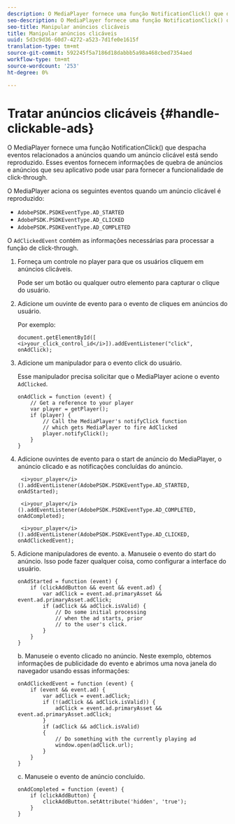 ```yaml
---
description: O MediaPlayer fornece uma função NotificationClick() que despacha eventos relacionados a anúncios quando um anúncio clicável está sendo reproduzido. Esses eventos fornecem informações de quebra de anúncios e anúncios que seu aplicativo pode usar para fornecer a funcionalidade de click-through.
seo-description: O MediaPlayer fornece uma função NotificationClick() que despacha eventos relacionados a anúncios quando um anúncio clicável está sendo reproduzido. Esses eventos fornecem informações de quebra de anúncios e anúncios que seu aplicativo pode usar para fornecer a funcionalidade de click-through.
seo-title: Manipular anúncios clicáveis
title: Manipular anúncios clicáveis
uuid: 5d3c9d36-60d7-4272-a523-7d1fe0e1615f
translation-type: tm+mt
source-git-commit: 592245f5a7186d18dabbb5a98a468cbed7354aed
workflow-type: tm+mt
source-wordcount: '253'
ht-degree: 0%

---
```



# Tratar anúncios clicáveis {#handle-clickable-ads}

O MediaPlayer fornece uma função NotificationClick() que despacha eventos relacionados a anúncios quando um anúncio clicável está sendo reproduzido. Esses eventos fornecem informações de quebra de anúncios e anúncios que seu aplicativo pode usar para fornecer a funcionalidade de click-through.

O MediaPlayer aciona os seguintes eventos quando um anúncio clicável é reproduzido:

* `AdobePSDK.PSDKEventType.AD_STARTED`
* `AdobePSDK.PSDKEventType.AD_CLICKED`
* `AdobePSDK.PSDKEventType.AD_COMPLETED`

O `AdClickedEvent` contém as informações necessárias para processar a função de click-through.

1. Forneça um controle no player para que os usuários cliquem em anúncios clicáveis.

   Pode ser um botão ou qualquer outro elemento para capturar o clique do usuário.
1. Adicione um ouvinte de evento para o evento de cliques em anúncios do usuário.

   Por exemplo:

   ```
   document.getElementById([ 
   <i>your_click_control_id</i>]).addEventListener("click", onAdClick);
   ```

1. Adicione um manipulador para o evento click do usuário.

   Esse manipulador precisa solicitar que o MediaPlayer acione o evento `AdClicked`.

   ```
   onAdClick = function (event) { 
       // Get a reference to your player 
       var player = getPlayer(); 
       if (player) { 
           // Call the MediaPlayer's notifyClick function 
           // which gets MediaPlayer to fire AdClicked 
           player.notifyClick(); 
       } 
   } 
   ```

1. Adicione ouvintes de evento para o start de anúncio do MediaPlayer, o anúncio clicado e as notificações concluídas do anúncio.

   ```
    <i>your_player</i>().addEventListener(AdobePSDK.PSDKEventType.AD_STARTED, onAdStarted); 
   
    <i>your_player</i>().addEventListener(AdobePSDK.PSDKEventType.AD_COMPLETED, onAdCompleted);
   
    <i>your_player</i>().addEventListener(AdobePSDK.PSDKEventType.AD_CLICKED, onAdClickedEvent);
   ```

1. Adicione manipuladores de evento.
a. Manuseie o evento do start do anúncio.
Isso pode fazer qualquer coisa, como configurar a interface do usuário.

   ```
   onAdStarted = function (event) { 
       if (clickAddButton && event && event.ad) { 
           var adClick = event.ad.primaryAsset && event.ad.primaryAsset.adClick; 
           if (adClick && adClick.isValid) { 
               // Do some initial processing  
               // when the ad starts, prior 
               // to the user's click. 
           } 
       } 
   }
   ```

   b. Manuseie o evento clicado no anúncio.
Neste exemplo, obtemos informações de publicidade do evento e abrimos uma nova janela do navegador usando essas informações:

   ```
   onAdClickedEvent = function (event) { 
       if (event && event.ad) { 
           var adClick = event.adClick; 
           if (!(adClick && adClick.isValid)) { 
               adClick = event.ad.primaryAsset && event.ad.primaryAsset.adClick; 
           } 
           if (adClick && adClick.isValid) 
           { 
               // Do something with the currently playing ad 
               window.open(adClick.url); 
           } 
       } 
   }
   ```

   c. Manuseie o evento de anúncio concluído.

   ```
   onAdCompleted = function (event) { 
       if (clickAddButton) { 
           clickAddButton.setAttribute('hidden', 'true'); 
       } 
   }
   ```
